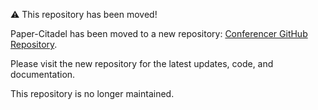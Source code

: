 ⚠️ This repository has been moved!

Paper-Citadel has been moved to a new repository: [Conferencer GitHub Repository](https://github.com/conferencer-bilkent/conferencer).

Please visit the new repository for the latest updates, code, and documentation.

This repository is no longer maintained.
